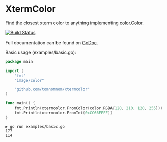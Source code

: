 # XtermColor

Find the closest xterm color to anything implementing [color.Color](https://golang.org/pkg/image/color/#Color).

[![Build Status](https://travis-ci.org/TomNomNom/xtermcolor.svg?branch=master)](https://travis-ci.org/TomNomNom/xtermcolor)


Full documentation can be found on [GoDoc](https://godoc.org/github.com/TomNomNom/xtermcolor).

Basic usage (examples/basic.go):

```go
package main

import (
	"fmt"
	"image/color"

	"github.com/tomnomnom/xtermcolor"
)

func main() {
	fmt.Println(xtermcolor.FromColor(color.RGBA{120, 210, 120, 255}))
	fmt.Println(xtermcolor.FromInt(0xCC66FFFF))
}
```

```
▶ go run examples/basic.go 
177
114
```



